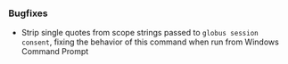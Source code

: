 ### Bugfixes

* Strip single quotes from scope strings passed to `globus session consent`,
  fixing the behavior of this command when run from Windows Command Prompt
